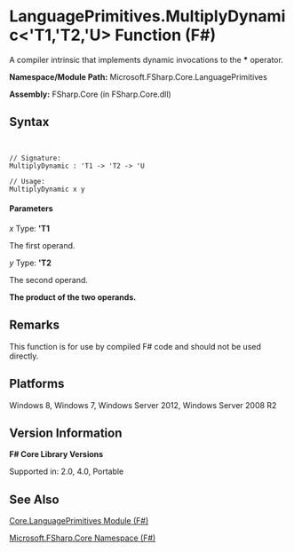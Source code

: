 # LanguagePrimitives.MultiplyDynamic<'T1,'T2,'U> Function (F#)

A compiler intrinsic that implements dynamic invocations to the **&#42;** operator.

**Namespace/Module Path:** Microsoft.FSharp.Core.LanguagePrimitives

**Assembly:** FSharp.Core (in FSharp.Core.dll)


## Syntax


```


// Signature:
MultiplyDynamic : 'T1 -> 'T2 -> 'U

// Usage:
MultiplyDynamic x y

```



#### Parameters
*x*
Type: **'T1**


The first operand.


*y*
Type: **'T2**


The second operand.



**The product of the two operands.**
## Remarks
This function is for use by compiled F# code and should not be used directly.


## Platforms
Windows 8, Windows 7, Windows Server 2012, Windows Server 2008 R2


## Version Information
**F# Core Library Versions**

Supported in: 2.0, 4.0, Portable




## See Also
[Core.LanguagePrimitives Module &#40;F&#35;&#41;](Core.LanguagePrimitives-Module-%28FSharp%29.md)

[Microsoft.FSharp.Core Namespace &#40;F&#35;&#41;](Microsoft.FSharp.Core-Namespace-%28FSharp%29.md)

